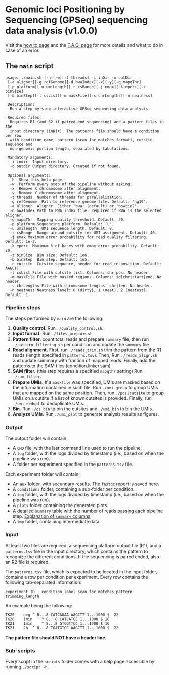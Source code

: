 Genomic loci Positioning by Sequencing (GPSeq) sequencing data analysis (v1.0.0)
===

Visit the [how to page](docs/how-to/) and the [F.A.Q. page](docs/faq/) for more details and what to do in case of an error.

## The `main` script

```
usage: ./main.sh [-h][-w][-t threads] -i inDir -o outDir
 [-a aligner][-g refGenome][-d bwaIndex][-x][-y][-q mapqThr]
 [-p platform][-u umiLength][-r csRange][-j emax][-k eperc][-z binSize]
 [-b binStep][-l csList][-m maskFile][-s chrLengths][-n neatness]

 Description:
  Run a step-by-step interactive GPSeq sequencing data analysis.

 Required files:
  Requires R1 (and R2 if paired-end sequencing) and a pattern files in the
  input directory (inDir). The patterns file should have a condition per row
  with condition name, pattern (scan_for_matches format), cutsite sequence and
  non-genomic portion length, separated by tabulations.

 Mandatory arguments:
  -i indir  Input directory.
  -o outdir Output directory. Created if not found.

 Optional arguments:
  -h  Show this help page.
  -w  Perform every step of the pipeline without asking.
  -x  Remove X chromosome after alignment.
  -y  Remove Y chromosome after alignment.
  -t threads  Number of threads for parallelization.
  -g refGenome  Path to reference genome file. Default: 'hg19'.
  -a aligner  Aligner. Either 'bwa' (default) or 'bowtie2'.
  -d bwaIndex Path to BWA index file. Required if BWA is the selected aligner.
  -q mapqThr  Mapping quality threshold. Default: 30.
  -p platform Sequencing platform. Default: 'L'.
  -u umilength  UMI sequence length. Default: 8.
  -r csRange  Range around cutsite for UMI assignment. Default: 40.
  -j emax Maximum error probability for read quality filtering. Default: 1e-3.
  -k eperc  Maximum % of bases with emax error probability. Default: 20.
  -z binSize  Bin size. Default: 1e6.
  -b binStep  Bin step. Default: 1e5.
  -c cutsite  Cutsite sequence, needed for read re-position. Default: AAGCTT.
  -l csList File with cutsite list. Columns: chr|pos. No header.
  -m maskFile File with masked regions. Columns: id|chr|start|end. No header.
  -s chrLengths File with chromosome lengths. chr|len. No header.
  -n neatness Neatness level: 0 (dirty), 1 (neat), 2 (neatest). Default: 1.
```

### Pipeline steps

The steps performed by `main` are the following:

1. **Quality control.** Run `./quality_control.sh`.
2. **Input format.** Run `./files_prepare.sh`
3. **Pattern filter.** count total reads and prepare `summary` file, then run `./pattern_filtering.sh` per condition and update the `summary` file
4. **Read alignment.** First, run `./reads_trim.sh` trim the pattern from the R1 reads (length specified in `patterns.tsv`). Then, Run `./reads_align.sh` and update summary with fraction of mapped reads. Finally, add the patterns to the SAM files (condition.linker.sam)
5. **SAM filter.** (this step requires a specified `mapqthr` setting) Run `./sam_filter`.
6. **Prepare UMIs.** If a `maskfile` was specified, UMIs are masked based on the information contained in such file. Run `./umi_group` to group UMIs that are mapped on the same position. Then, run `./pos2cutsite` to group UMIs on a cutsite if a list of known cutsites is provided. Finally, run `./umi_dedupl` to deduplicate UMIs.
7. **Bin.** Run `./cs_bin` to bin the cutsites and `./umi_bin` to bin the UMIs.
8. **Analyze UMIs.** Run `./umi_plot` to generate analysis results as figures.

### Output

The output folder will contain:

* A `CMD` file, with the last command line used to run the pipeline.
* A `log` folder, with the logs divided by timestamp (i.e., based on when the pipeline was run).
* A folder per experiment specified in the `patterns.tsv` file.

Each experiment folder will contain:

* An `aux` folder, with secundary results. The `fastqc` report is saved here.
* A `conditions` folder, containing a sub-folder per condition.
* A `log` folder, with the logs divided by timestamp (i.e., based on when the pipeline was run).
* A `plots` folder containing the generated plots.
* A detailed `summary` table with the number of reads passing each pipeline step. [Explanation of `summary` columns](summary/).
* A `tmp` folder, containing intermediate data.

### Input

At least two files are required: a sequencing platform output file (R1), and a `patterns.tsv` file in the input directory, which contains the pattern to recognize the different conditions. If the sequencing is paired ended, also an R2 file is required.

The `patterns.tsv` file, which is expected to be located in the input folder, contains a row per condition per experiment. Every row contains the following tab-separated information:

```
experiment_ID	condition_label	scan_for_matches_pattern	trimming_length
```

An example being the following:

```
TK20	neg	^ 8...8 CATCAGAA AAGCTT 1...1000 $	22
TK20	1min	^ 8...8 CATCATCC 1...1000 $	18
TK21	1min	^ 8...8 GTCGTTCC 1...1000 $	16
TK21	2h	^ 8...8 TGATGTCC AAGCTT 1...1000 $	22
```

**The pattern file should NOT have a header line.**

### Sub-scripts

Every script in the `scripts` folder comes with a help page accessible by running `./script -h`.
